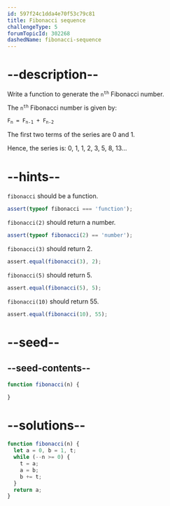 ```yaml
---
id: 597f24c1dda4e70f53c79c81
title: Fibonacci sequence
challengeType: 5
forumTopicId: 302268
dashedName: fibonacci-sequence
---
```


# --description--

Write a function to generate the <code>n<sup>th</sup></code> Fibonacci number.

The <code>n<sup>th</sup></code> Fibonacci number is given by:

<code>F<sub>n</sub> = F<sub>n-1</sub> + F<sub>n-2</sub></code>

The first two terms of the series are 0 and 1.

Hence, the series is: 0, 1, 1, 2, 3, 5, 8, 13...

# --hints--

`fibonacci` should be a function.

```js
assert(typeof fibonacci === 'function');
```

`fibonacci(2)` should return a number.

```js
assert(typeof fibonacci(2) == 'number');
```

`fibonacci(3)` should return 2.

```js
assert.equal(fibonacci(3), 2);
```

`fibonacci(5)` should return 5.

```js
assert.equal(fibonacci(5), 5);
```

`fibonacci(10)` should return 55.

```js
assert.equal(fibonacci(10), 55);
```

# --seed--

## --seed-contents--

```js
function fibonacci(n) {

}
```

# --solutions--

```js
function fibonacci(n) {
  let a = 0, b = 1, t;
  while (--n >= 0) {
    t = a;
    a = b;
    b += t;
  }
  return a;
}
```

